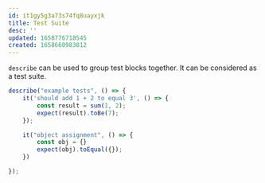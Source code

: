 ```yaml
---
id: it1gy5g3a73s74fq8uayxjk
title: Test Suite
desc: ''
updated: 1658776718545
created: 1658660983812
---
```


`describe` can be used to group test blocks together. It can be considered as a test suite.

```js
describe("example tests", () => {
    it('should add 1 + 2 to equal 3', () => {
        const result = sum(1, 2);
        expect(result).toBe(7);
    });

    it("object assignment", () => {
        const obj = {}
        expect(obj).toEqual({});
    })

});
```

